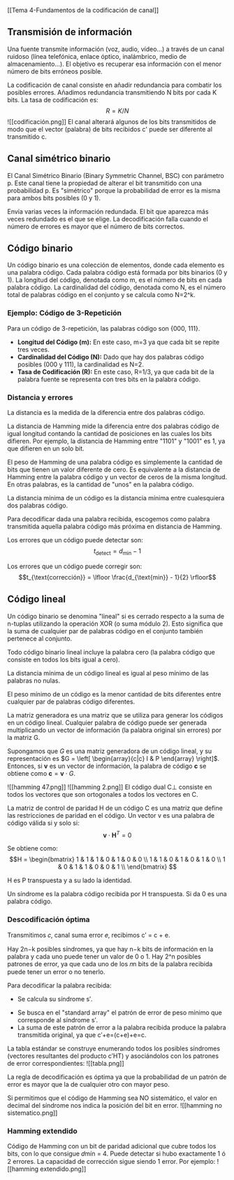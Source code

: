 [[Tema 4-Fundamentos de la codificación de canal]]

## Transmisión de información
Una fuente transmite información (voz, audio, vídeo…) a través de un canal ruidoso (línea telefónica, enlace óptico, inalámbrico, medio de almacenamiento…). El objetivo es recuperar esa información con el menor número de bits erróneos posible.

La codificación de canal consiste en añadir redundancia para combatir los posibles errores. Añadimos redundancia transmitiendo N bits por cada K bits. La tasa de codificación es:
$$R=K/N$$
![[codificación.png]]
El canal alterará algunos de los bits transmitidos de modo que el vector (palabra) de bits recibidos c' puede ser diferente al transmitido c.

## Canal simétrico binario
El Canal Simétrico Binario (Binary Symmetric Channel, BSC) con parámetro p. Este canal tiene la propiedad de alterar el bit transmitido con una probabilidad p. Es "simétrico" porque la probabilidad de error es la misma para ambos bits posibles (0 y 1).

Envía varias veces la información redundada. El bit que aparezca más veces redundado es el que se elige. La decodificación falla cuando el número de errores es mayor que el número de bits correctos.

## Código binario
Un código binario es una colección de elementos, donde cada elemento es una palabra código. Cada palabra código está formada por bits binarios (0 y 1). La longitud del código, denotada como m, es el número de bits en cada palabra código. La cardinalidad del código, denotada como N, es el número total de palabras código en el conjunto y se calcula como N=2^k. 

### Ejemplo: Código de 3-Repetición
Para un código de 3-repetición, las palabras código son {000, 111}.
- **Longitud del Código (m):** En este caso, m=3 ya que cada bit se repite tres veces.
- **Cardinalidad del Código (N):** Dado que hay dos palabras código posibles (000 y 111), la cardinalidad es N=2.
- **Tasa de Codificación (R):** En este caso, R=1/3​, ya que cada bit de la palabra fuente se representa con tres bits en la palabra código.

### Distancia y errores
La distancia es la medida de la diferencia entre dos palabras código.

La distancia de Hamming mide la diferencia entre dos palabras código de igual longitud contando la cantidad de posiciones en las cuales los bits difieren. Por ejemplo, la distancia de Hamming entre "1101" y "1001" es 1, ya que difieren en un solo bit.

El peso de Hamming de una palabra código es simplemente la cantidad de bits que tienen un valor diferente de cero. Es equivalente a la distancia de Hamming entre la palabra código y un vector de ceros de la misma longitud. En otras palabras, es la cantidad de "unos" en la palabra código.

La distancia mínima de un código es la distancia mínima entre cualesquiera dos palabras código.

Para decodificar dada una palabra recibida, escogemos como palabra transmitida aquella palabra código más próxima en distancia de Hamming.

Los errores que un código puede detectar son:
$$t_{\text{detect}} = d_{\text{min}} - 1$$

Los errores que un código puede corregir son:
$$t_{\text{corrección}} = \lfloor \frac{d_{\text{min}} - 1}{2} \rfloor$$


## Código lineal
Un código binario se denomina "lineal" si es cerrado respecto a la suma de n-tuplas utilizando la operación XOR (o suma módulo 2). Esto significa que la suma de cualquier par de palabras código en el conjunto también pertenece al conjunto.

Todo código binario lineal incluye la palabra cero (la palabra código que consiste en todos los bits igual a cero).

La distancia mínima de un código lineal es igual al peso mínimo de las palabras no nulas.

El peso mínimo de un código es la menor cantidad de bits diferentes entre cualquier par de palabras código diferentes.

La matriz generadora es una matriz que se utiliza para generar los códigos en un código lineal. Cualquier palabra de código puede ser generada multiplicando un vector de información (la palabra original sin errores) por la matriz G.

Supongamos que $G$ es una matriz generadora de un código lineal, y su representación es $G = \left[ \begin{array}{c|c} I & P \end{array} \right]$. Entonces, si $\mathbf{v}$ es un vector de información, la palabra de código $\mathbf{c}$ se obtiene como $\mathbf{c} = \mathbf{v} \cdot G$.

![[hamming 47.png]]
![[hamming 2.png]]
El código dual C⊥ consiste en todos los vectores que son ortogonales a todos los vectores en C. 

La matriz de control de paridad H de un código C es una matriz que define las restricciones de paridad en el código. Un vector v es una palabra de código válida si y solo si:
$$\mathbf{v} \cdot \mathbf{H}^T = 0$$

Se obtiene como: 
$$H = \begin{bmatrix}
1 & 1 & 1 & 0 & 1 & 0 & 0 \\
1 & 1 & 0 & 1 & 0 & 1 & 0 \\
1 & 0 & 1 & 1 & 0 & 0 & 1 \\
\end{bmatrix}
$$

H es P transpuesta y a su lado la identidad.

Un síndrome es la palabra código recibida por H transpuesta. Si da 0 es una palabra código.

### Descodificación óptima
Transmitimos 𝑐, canal suma error 𝑒, recibimos c′ = c + e.

Hay 2n−k posibles síndromes, ya que hay n−k bits de información en la palabra y cada uno puede tener un valor de 0 o 1. Hay 2^n posibles patrones de error, ya que cada uno de los 𝑛n bits de la palabra recibida puede tener un error o no tenerlo.

 Para decodificar la palabra recibida:
 + Se calcula su síndrome s′.
- Se busca en el "standard array" el patrón de error de peso mínimo que corresponde al síndrome s′.
- La suma de este patrón de error a la palabra recibida produce la palabra transmitida original, ya que c′+e=(c+e)+e=c.

La tabla estándar se construye enumerando todos los posibles síndromes (vectores resultantes del producto c′HT) y asociándolos con los patrones de error correspondientes:
![[tabla.png]]

La regla de decodificación es óptima ya que la probabilidad de un patrón de error es mayor que la de cualquier otro con mayor peso.

Si permitimos que el código de Hamming sea NO sistemático, el valor en decimal del síndrome nos indica la posición del bit en error.
![[hamming no sistematico.png]]
### Hamming extendido
Código de Hamming con un bit de paridad adicional que cubre todos los bits, con lo que consigue 𝑑mín = 4. Puede detectar si hubo exactamente 1 ó 2 errores. La capacidad de corrección sigue siendo 1 error. Por ejemplo:
![[hamming extendido.png]]
